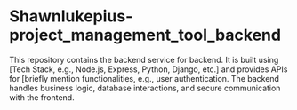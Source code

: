 # Shawnlukepius-project_management_tool_backend
This repository contains the backend service for backend. It is built using [Tech Stack, e.g., Node.js, Express, Python, Django, etc.] and provides APIs for [briefly mention functionalities, e.g., user authentication. The backend handles business logic, database interactions, and secure communication with the frontend.
